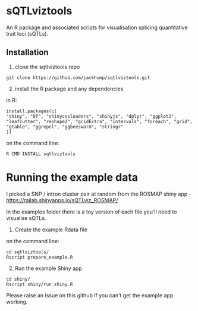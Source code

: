 # sQTLviztools

An R package and associated scripts for visualisation splicing quantitative trait loci (sQTLs).

## Installation

1. clone the sqtlviztools repo

```
git clone https://github.com/jackhump/sqtlviztools.git 
```

2. install the R package and any dependencies

in R:
```{r}
install.packages(c(
"shiny", "DT", "shinycssloaders", "shinyjs", "dplyr", "ggplot2", "leafcutter", "reshape2", "gridExtra", "intervals", "foreach", "grid", "gtable", "ggrepel", "ggbeeswarm", "stringr"
))

```
on the command line: 

```
R CMD INSTALL sqtlviztools
```

# Running the example data

I picked a SNP / intron cluster pair at random from the ROSMAP shiny app - https://rajlab.shinyapps.io/sQTLviz_ROSMAP/

In the examples folder there is a toy version of each file you'll need to visualise sQTLs.

1. Create the example Rdata file

on the command line:

```
cd sqtlviztools/
Rscript prepare_example.R
```

2. Run the example Shiny app

```
cd shiny/
Rscript shiny/run_shiny.R
```

Please raise an issue on this github if you can't get the example app working.


